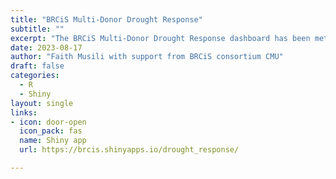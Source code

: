 ```yaml
---
title: "BRCiS Multi-Donor Drought Response"
subtitle: ""
excerpt: "The BRCiS Multi-Donor Drought Response dashboard has been meticulously crafted to exemplify the extent and influence of the multi-donor intervention during the drought crisis that profoundly affected Somalia between 2022 and 2023, following a series of five successive rain season failures. This initiative's success was made achievable through the collaborative financial support from esteemed entities, namely the Foreign, Commonwealth & Development Office (FCDO), formerly recognized as UKAID, USAID, and the Qatar Fund For Development (QFFD)."
date: 2023-08-17
author: "Faith Musili with support from BRCiS consortium CMU"
draft: false
categories:
  - R
  - Shiny
layout: single
links:
- icon: door-open
  icon_pack: fas
  name: Shiny app
  url: https://brcis.shinyapps.io/drought_response/

---
```


